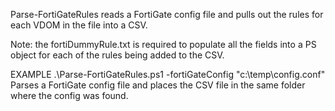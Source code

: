 Parse-FortiGateRules reads a FortiGate config file and pulls out the rules for each VDOM in the file into a CSV. 

Note: the fortiDummyRule.txt is required to populate all the fields into a PS object for each of the rules being added to the CSV. 

EXAMPLE 
.\Parse-FortiGateRules.ps1 -fortiGateConfig "c:\temp\config.conf" 
Parses a FortiGate config file and places the CSV file in the same folder where the config was found. 